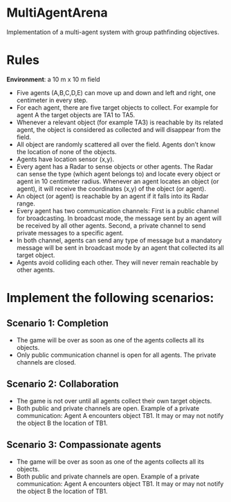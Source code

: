 # MultiAgentArena
Implementation of a multi-agent system with group pathfinding objectives.


# Rules

**Environment**: a 10 m x 10 m field

* Five agents (A,B,C,D,E) can move up and down and left and right, one centimeter in every step.
* For each agent, there are five target objects to collect. For example for agent A the target
objects are TA1 to TA5.
* Whenever a relevant object (for example TA3) is reachable by its related agent, the object is
considered as collected and will disappear from the field.
* All object are randomly scattered all over the field. Agents don’t know the location of none of
the objects.
* Agents have location sensor (x,y).
* Every agent has a Radar to sense objects or other agents. The Radar can sense the type (which
agent belongs to) and locate every object or agent in 10 centimeter radius. Whenever an agent
locates an object (or agent), it will receive the coordinates (x,y) of the object (or agent).
* An object (or agent) is reachable by an agent if it falls into its Radar range.
* Every agent has two communication channels: First is a public channel for broadcasting. In
broadcast mode, the message sent by an agent will be received by all other agents. Second, a
private channel to send private messages to a specific agent.
* In both channel, agents can send any type of message but a mandatory message will be sent in
broadcast mode by an agent that collected its all target object.
* Agents avoid colliding each other. They will never remain reachable by other agents.


# Implement the following scenarios: 

Scenario 1: Completion
----------------------

* The game will be over as soon as one of the agents collects all its objects.
* Only public communication channel is open for all agents. The private channels are closed.

Scenario 2: Collaboration
-------------------------

* The game is not over until all agents collect their own target objects.
* Both public and private channels are open. Example of a private communication: Agent A
encounters object TB1. It may or may not notify the object B the location of TB1. 

Scenario 3: Compassionate agents
--------------------------------

* The game will be over as soon as one of the agents collects all its objects.
* Both public and private channels are open. Example of a private communication: Agent A
encounters object TB1. It may or may not notify the object B the location of TB1.